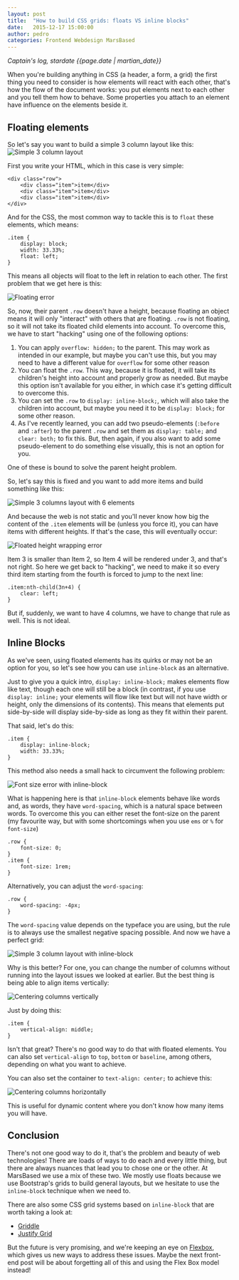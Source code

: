 ```yaml
---
layout: post
title:  "How to build CSS grids: floats VS inline blocks"
date:   2015-12-17 15:00:00
author: pedro
categories: Frontend Webdesign MarsBased
---
```


*Captain's log, stardate {{page.date | martian_date}}*

When you're building anything in CSS (a header, a form, a grid) the first thing you need to consider is how elements will react with each other, that's how the flow of the document works: you put elements next to each other and you tell them how to behave. Some properties you attach to an element have influence on the elements beside it.

## Floating elements

So let's say you want to build a simple 3 column layout like this:
<img src="/images/blog/post28a.png" alt="Simple 3 column layout" title="Simple 3 column layout" class="img-center img-responsive" />

First you write your HTML, which in this case is very simple:

    <div class="row">
        <div class="item">item</div>
        <div class="item">item</div>
        <div class="item">item</div>
    </div>

And for the CSS, the most common way to tackle this is to `float` these elements, which means:

    .item {
        display: block;
        width: 33.33%;
        float: left;
    }

This means all objects will float to the left in relation to each other. The first problem that we get here is this:

<img src="/images/blog/post28b.png" alt="Floating error" title="Floating error" class="img-center img-responsive" />

So, now, their parent `.row` doesn't have a height, because floating an object means it will only "interact" with others that are floating. `.row` is not floating, so it will not take its floated child elements into account. To overcome this, we have to start "hacking" using one of the following options:

1. You can apply `overflow: hidden;` to the parent. This may work as intended in our example, but maybe you can't use this, but you may need to have a different value for `overflow` for some other reason
2. You can float the `.row`. This way, because it is floated, it will take its children's height into account and properly grow as needed. But maybe this option isn't available for you either, in which case it's getting difficult to overcome this.
3. You can set the `.row` to `display: inline-block;`, which will also take the children into account, but maybe you need it to be `display: block;` for some other reason.
4. As I've recently learned, you can add two pseudo-elements (`:before` and `:after`) to the parent `.row` and set them as `display: table;` and `clear: both;` to fix this. But, then again, if you also want to add some pseudo-element to do something else visually, this is not an option for you.

One of these is bound to solve the parent height problem.

So, let's say this is fixed and you want to add more items and build something like this:

<img src="/images/blog/post28c.png" alt="Simple 3 columns layout with 6 elements" title="Simple 3 columns layout with 6 elements" class="img-center img-responsive" />

And because the web is not static and you'll never know how big the content of the `.item` elements will be (unless you force it), you can have items with different heights. If that's the case, this will eventually occur:

<img src="/images/blog/post28d.png" alt="Floated height wrapping error" title="Floated height wrapping error" class="img-center img-responsive" />

Item 3 is smaller than Item 2, so Item 4 will be rendered under 3, and that's not right. So here we get back to "hacking", we need to make it so every third item starting from the fourth is forced to jump to the next line:

    .item:nth-child(3n+4) {
        clear: left;
    }

But if, suddenly, we want to have 4 columns, we have to change that rule as well. This is not ideal.

## Inline Blocks

As we've seen, using floated elements has its quirks or may not be an option for you, so let's see how you can use `inline-block` as an alternative.

Just to give you a quick intro, `display: inline-block;` makes elements flow like text, though each one will still be a block (in contrast, if you use `display: inline;` your elements will flow like text but will not have width or height, only the dimensions of its contents). This means that elements put side-by-side will display side-by-side as long as they fit within their parent.

That said, let's do this:

    .item {
        display: inline-block;
        width: 33.33%;
    }

This method also needs a small hack to circumvent the following problem:

<img src="/images/blog/post28e.png" alt="Font size error with inline-block" title="Font size error with inline-block" class="img-center img-responsive" />

What is happening here is that `inline-block` elements behave like words and, as words, they have `word-spacing`, which is a natural space between words. To overcome this you can either reset the font-size on the parent (my favourite way, but with some shortcomings when you use `ems` or `%` for `font-size`)

    .row {
        font-size: 0;
    }
    .item {
        font-size: 1rem;
    }

Alternatively, you can adjust the `word-spacing`:

    .row {
        word-spacing: -4px;
    }

The `word-spacing` value depends on the typeface you are using, but the rule is to always use the smallest negative spacing possible. And now we have a perfect grid:

<img src="/images/blog/post28f.png" alt="Simple 3 column layout with inline-block" title="Simple 3 column layout with inline-block" class="img-center img-responsive" />

Why is this better? For one, you can change the number of columns without running into the layout issues we looked at earlier. But the best thing is being able to align items vertically:

<img src="/images/blog/post28g.png" alt="Centering columns vertically" title="Centering columns vertically" class="img-center img-responsive" />

Just by doing this:

    .item {
        vertical-align: middle;
    }

Isn't that great? There's no good way to do that with floated elements. You can also set `vertical-align` to `top`, `bottom` or `baseline`, among others, depending on what you want to achieve.

You can also set the container to `text-align: center;` to achieve this:

<img src="/images/blog/post28h.png" alt="Centering columns horizontally" title="Centering columns horizontally" class="img-center img-responsive" />

This is useful for dynamic content where you don't know how many items you will have.

## Conclusion

There's not one good way to do it, that's the problem and beauty of web technologies! There are loads of ways to do each and every little thing, but there are always nuances that lead you to chose one or the other. At MarsBased we use a mix of these two. We mostly use floats because we use Bootstrap's grids to build general layouts, but we hesitate to use the `inline-block` technique when we need to.

There are also some CSS grid systems based on `inline-block` that are worth taking a look at:

- [Griddle](http://necolas.github.io/griddle/)
- [Justify Grid](http://justifygrid.com/)

But the future is very promising, and we're keeping an eye on [Flexbox](http://learnlayout.com/flexbox.html), which gives us new ways to address these issues. Maybe the next front-end post will be about forgetting all of this and using the Flex Box model instead!
